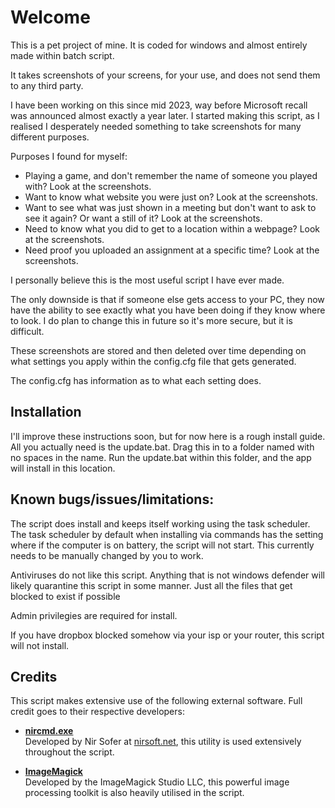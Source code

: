 # Welcome

This is a pet project of mine. It is coded for windows and almost entirely made within batch script.

It takes screenshots of your screens, for your use, and does not send them to any third party. 

I have been working on this since mid 2023, way before Microsoft recall was announced almost exactly a year later. I started making this script, as I realised I desperately needed something to take screenshots for many different purposes.

Purposes I found for myself:
- Playing a game, and don't remember the name of someone you played with? Look at the screenshots.
- Want to know what website you were just on? Look at the screenshots.
- Want to see what was just shown in a meeting but don't want to ask to see it again? Or want a still of it? Look at the screenshots.
- Need to know what you did to get to a location within a webpage? Look at the screenshots.
- Need proof you uploaded an assignment at a specific time? Look at the screenshots.

I personally believe this is the most useful script I have ever made.

The only downside is that if someone else gets access to your PC, they now have the ability to see exactly what you have been doing if they know where to look. I do plan to change this in future so it's more secure, but it is difficult.

These screenshots are stored and then deleted over time depending on what settings you apply within the config.cfg file that gets generated.

The config.cfg has information as to what each setting does.

## Installation
I'll improve these instructions soon, but for now here is a rough install guide.
All you actually need is the update.bat. Drag this in to a folder named with no spaces in the name. Run the update.bat within this folder, and the app will install in this location.

## Known bugs/issues/limitations:
The script does install and keeps itself working using the task scheduler. The task scheduler by default when installing via commands has the setting where if the computer is on battery, the script will not start. This currently needs to be manually changed by you to work.

Antiviruses do not like this script. Anything that is not windows defender will likely quarantine this script in some manner. Just all the files that get blocked to exist if possible

Admin privilegies are required for install.

If you have dropbox blocked somehow via your isp or your router, this script will not install.


## Credits

This script makes extensive use of the following external software. Full credit goes to their respective developers:

- **[nircmd.exe](https://www.nirsoft.net/utils/nircmd.html)**  
  Developed by Nir Sofer at [nirsoft.net](https://www.nirsoft.net), this utility is used extensively throughout the script.

- **[ImageMagick](https://imagemagick.org/)**  
  Developed by the ImageMagick Studio LLC, this powerful image processing toolkit is also heavily utilised in the script.
